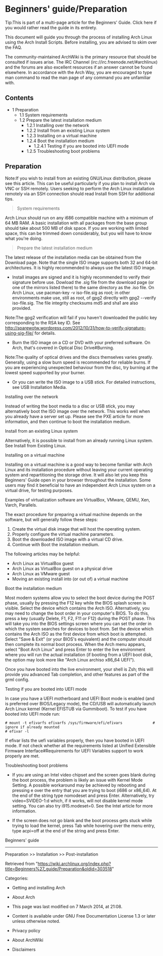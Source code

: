 Beginners' guide/Preparation
============================

Tip:This is part of a multi-page article for the Beginners' Guide. Click
here if you would rather read the guide in its entirety.

This document will guide you through the process of installing Arch
Linux using the Arch Install Scripts. Before installing, you are advised
to skim over the FAQ.

The community-maintained ArchWiki is the primary resource that should be
consulted if issues arise. The IRC Channel
(irc://irc.freenode.net/#archlinux) and the forums are also excellent
resources if an answer cannot be found elsewhere. In accordance with the
Arch Way, you are encouraged to type man command to read the man page of
any command you are unfamiliar with.

Contents
--------

-   1 Preparation
    -   1.1 System requirements
    -   1.2 Prepare the latest installation medium
        -   1.2.1 Installing over the network
        -   1.2.2 Install from an existing Linux system
        -   1.2.3 Installing on a virtual machine
        -   1.2.4 Boot the installation medium
            -   1.2.4.1 Testing if you are booted into UEFI mode
        -   1.2.5 Troubleshooting boot problems

Preparation
-----------

Note:If you wish to install from an existing GNU/Linux distribution,
please see this article. This can be useful particularly if you plan to
install Arch via VNC or SSH remotely. Users seeking to perform the Arch
Linux installation remotely via an SSH connection should read Install
from SSH for additional tips.

> System requirements

Arch Linux should run on any i686 compatible machine with a minimum of
64 MB RAM. A basic installation with all packages from the base group
should take about 500 MB of disk space. If you are working with limited
space, this can be trimmed down considerably, but you will have to know
what you're doing.

> Prepare the latest installation medium

The latest release of the installation media can be obtained from the
Download page. Note that the single ISO image supports both 32 and
64-bit architectures. It is highly recommended to always use the latest
ISO image.

-   Install images are signed and it is highly recommended to verify
    their signature before use. Dowload the .sig file from the download
    page (or one of the mirrors listed there) to the same directory as
    the .iso file. On Arch Linux, use pacman-key -v iso-file.sig as
    root; in other environments make use, still as root, of gpg2
    directly with gpg2 --verify iso-file.sig. The file integrity
    checksums md5 and sha1 are also provided.

Note:The gpg2 verification will fail if you haven't downloaded the
public key corresponding to the RSA key ID. See
http://sparewotw.wordpress.com/2012/10/31/how-to-verify-signature-using-sig-file/
for details.

-   Burn the ISO image on a CD or DVD with your preferred software. On
    Arch, that's covered in Optical Disc Drive#Burning.

Note:The quality of optical drives and the discs themselves varies
greatly. Generally, using a slow burn speed is recommended for reliable
burns. If you are experiencing unexpected behaviour from the disc, try
burning at the lowest speed supported by your burner.

-   Or you can write the ISO image to a USB stick. For detailed
    instructions, see USB Installation Media.

Installing over the network

Instead of writing the boot media to a disc or USB stick, you may
alternatively boot the ISO image over the network. This works well when
you already have a server set up. Please see the PXE article for more
information, and then continue to boot the installation medium.

Install from an existing Linux system

Alternatively, it is possible to install from an already running Linux
system. See Install from Existing Linux.

Installing on a virtual machine

Installing on a virtual machine is a good way to become familiar with
Arch Linux and its installation procedure without leaving your current
operating system and repartitioning the storage drive. It will also let
you keep this Beginners' Guide open in your browser throughout the
installation. Some users may find it beneficial to have an independent
Arch Linux system on a virtual drive, for testing purposes.

Examples of virtualization software are VirtualBox, VMware, QEMU, Xen,
Varch, Parallels.

The exact procedure for preparing a virtual machine depends on the
software, but will generally follow these steps:

1.  Create the virtual disk image that will host the operating system.
2.  Properly configure the virtual machine parameters.
3.  Boot the downloaded ISO image with a virtual CD drive.
4.  Continue with Boot the installation medium.

The following articles may be helpful:

-   Arch Linux as VirtualBox guest
-   Arch Linux as VirtualBox guest on a physical drive
-   Arch Linux as VMware guest
-   Moving an existing install into (or out of) a virtual machine

Boot the installation medium

Most modern systems allow you to select the boot device during the POST
phase, usually by pressing the F12 key while the BIOS splash screen is
visible. Select the device which contains the Arch ISO. Alternatively,
you may need to change the boot order in your computer's BIOS. To do
this, press a key (usually Delete, F1, F2, F11 or F12) during the POST
phase. This will take you into the BIOS settings screen where you can
set the order in which the system searches for devices to boot from. Set
the device which contains the Arch ISO as the first device from which
boot is attempted. Select "Save & Exit" (or your BIOS's equivalent) and
the computer should then complete its normal boot process. When the Arch
menu appears, select "Boot Arch Linux" and press Enter to enter the live
environment where you will run the actual installation (if booting from
a UEFI boot disk, the option may look more like "Arch Linux archiso
x86_64 UEFI").

Once you have booted into the live environment, your shell is Zsh; this
will provide you advanced Tab completion, and other features as part of
the grml config.

Testing if you are booted into UEFI mode

In case you have a UEFI motherboard and UEFI Boot mode is enabled (and
is preferred over BIOS/Legacy mode), the CD/USB will automatically
launch Arch Linux kernel (Kernel EFISTUB via Gummiboot). To test if you
have booted into UEFI mode run:

    # mount -t efivarfs efivarfs /sys/firmware/efi/efivars              # ignore if already mounted
    # efivar -l

If efivar lists the uefi variables properly, then you have booted in
UEFI mode. If not check whether all the requirements listed at Unified
Extensible Firmware Interface#Requirements for UEFI Variables support to
work properly are met.

Troubleshooting boot problems

-   If you are using an Intel video chipset and the screen goes blank
    during the boot process, the problem is likely an issue with Kernel
    Mode Setting. A possible workaround may be achieved by rebooting and
    pressing e over the entry that you are trying to boot (i686 or
    x86_64). At the end of the string type nomodeset and press Enter.
    Alternatively, try video=SVIDEO-1:d which, if it works, will not
    disable kernel mode setting. You can also try i915.modeset=0. See
    the Intel article for more information.

-   If the screen does not go blank and the boot process gets stuck
    while trying to load the kernel, press Tab while hovering over the
    menu entry, type acpi=off at the end of the string and press Enter.

Beginners' guide

* * * * *

Preparation >> Installation >> Post-installation

Retrieved from
"https://wiki.archlinux.org/index.php?title=Beginners%27_guide/Preparation&oldid=303518"

Categories:

-   Getting and installing Arch
-   About Arch

-   This page was last modified on 7 March 2014, at 21:08.
-   Content is available under GNU Free Documentation License 1.3 or
    later unless otherwise noted.
-   Privacy policy
-   About ArchWiki
-   Disclaimers
